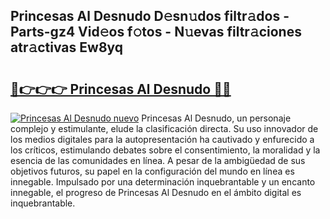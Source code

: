 ## Princesas Al Desnudo D𝚎sn𝚞dos filtr𝚊dos - Parts-gz4 Vid𝚎os f𝚘tos - N𝚞evas filtr𝚊ciones atr𝚊ctivas Ew8yq

# <h2><a href="http://mbbrj5l.tromn.icu/?c=Princesas+Al+Desnudo">🔗👉👉👉 Princesas Al Desnudo 🔗🔗</a></h2>

[![Princesas Al Desnudo nuevo](https://i.imgur.com/pEAQMta.gif)](http://mbbrj5l.tromn.icu/?c=Princesas+Al+Desnudo)
Princesas Al Desnudo, un personaje complejo y estimulante, elude la clasificación directa. Su uso innovador de los medios digitales para la autopresentación ha cautivado y enfurecido a los críticos, estimulando debates sobre el consentimiento, la moralidad y la esencia de las comunidades en línea. A pesar de la ambigüedad de sus objetivos futuros, su papel en la configuración del mundo en línea es innegable. Impulsado por una determinación inquebrantable y un encanto innegable, el progreso de Princesas Al Desnudo en el ámbito digital es inquebrantable.

